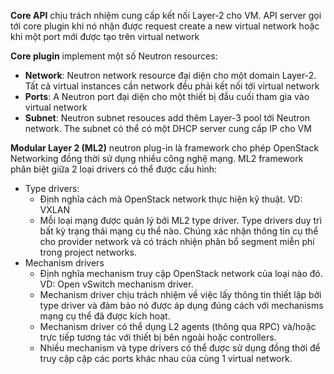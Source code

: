 **Core API** chịu trách nhiệm cung cấp kết nối Layer-2 cho VM. API server gọi tới core plugin khi nó nhận được request create a new virtual network hoặc khi một port mới được tạo trên virtual network

**Core plugin** implement một số Neutron resources:
- **Network**: Neutron network resource đại diện cho một domain Layer-2. Tất cả virtual instances cần network đều phải kết nối tới virtual network
- **Ports**: A Neutron port đại diện cho một thiết bị đầu cuối tham gia vào virtual network
- **Subnet**: Neutron subnet resouces add thêm Layer-3 pool tới Neutron network. The subnet có thể có một DHCP server cung cấp IP cho VM


**Modular Layer 2 (ML2)** neutron plug-in là framework cho phép OpenStack Networking đồng thời sử dụng nhiều công nghệ mạng. ML2 framework phân biệt giữa 2 loại drivers có thể được cấu hình:

- Type drivers:
  - Định nghĩa cách mà OpenStack network thực hiện kỹ thuật. VD: VXLAN
  - Mỗi loại mạng được quản lý bởi ML2 type driver. Type drivers duy trì bất kỳ trạng thái mạng cụ thể nào. Chúng xác nhận thông tin cụ thể cho provider network và có trách nhiện phân bổ segment miễn phí trong project networks.
- Mechanism drivers
  - Định nghĩa mechanism truy cập OpenStack network của loại nào đó. VD: Open vSwitch mechanism driver.
  - Mechanism driver chịu trách nhiệm về việc lấy thông tin thiết lập bởi type driver và đảm bảo nó được áp dụng đúng cách với mechanisms mạng cụ thể đã được kích hoạt.
  - Mechanism driver có thể dụng L2 agents (thông qua RPC) và/hoặc trực tiếp tương tác với thiết bị bên ngoài hoặc controllers.
  - Nhiều mechanism và type drivers có thể được sử dụng đồng thời để truy cập cập các ports khác nhau của cùng 1 virtual network.
